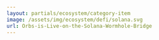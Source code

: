 ```yaml
---
layout: partials/ecosystem/category-item
image: /assets/img/ecosystem/defi/solana.svg
url: Orbs-is-Live-on-the-Solana-Wormhole-Bridge
---
```

